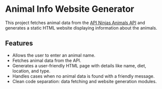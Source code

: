 # Animal Info Website Generator

This project fetches animal data from the [API Ninjas Animals API](https://api.api-ninjas.com/api/animals) and generates a static HTML website displaying information about the animals.

## Features

- Allows the user to enter an animal name.
- Fetches animal data from the API.
- Generates a user-friendly HTML page with details like name, diet, location, and type.
- Handles cases when no animal data is found with a friendly message.
- Clean code separation: data fetching and website generation modules.

